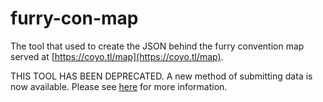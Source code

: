# furry-con-map
The tool that used to create the JSON behind the furry convention map served at [https://coyo.tl/map](https://coyo.tl/map).

THIS TOOL HAS BEEN DEPRECATED. A new method of submitting data is now available. Please see [here](https://coyo.tl/admin) for more information.
